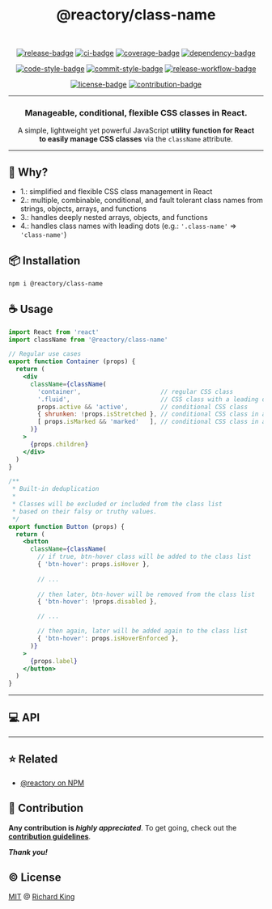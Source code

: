 <h1 align="center">
  @reactory/class-name
</h1>

<br />

<!-- Badges - 1st row -->
<p align="center">
  <!-- NPM badge -->
  <a href="https://www.npmjs.com/package/@reactory/class-name"><img src="https://img.shields.io/npm/v/@reactory/class-name?color=brightgreen&logo=npm" alt="release-badge"></a>
  <!-- CI badge -->
  <a href="https://github.com/reactory/class-name/actions?query=workflow%3ACI"><img src="https://github.com/reactory/class-name/workflows/CI/badge.svg" alt="ci-badge"></a>
  <!-- Coverage badge -->
  <a href="https://codecov.io/gh/reactory/class-name"><img src="https://img.shields.io/codecov/c/github/reactory/class-name?logo=codecov&logoColor=white" alt="coverage-badge"></a>
  <!-- Dependency badge -->
  <a href="https://github.com/reactory/class-name/pulls?q=is%3Apr+is%3Aopen+label%3Asecurity"><img src="https://img.shields.io/badge/Dependabot-✔-brightgreen.svg?logo=dependabot" alt="dependency-badge"></a>
</p>

<!-- Badges - 2nd row -->
<p align="center">
  <!-- Code style badge -->
  <a href="https://www.npmjs.com/package/ts-standard"><img src="https://img.shields.io/badge/Code-TS--Standard-3178C6.svg?logo=typescript&logoColor=white" alt="code-style-badge"></a>
  <!-- Commit style badge -->
  <a href="https://github.com/semantic-release/semantic-release/blob/master/CONTRIBUTING.md#commit-message-guidelines"><img src="https://img.shields.io/badge/Commit-Conventional_Commits-EF7B4D.svg?logo=git&logoColor=white" alt="commit-style-badge"></a>
  <!-- Release workflow badge -->
  <a href="https://semantic-release.gitbook.io/semantic-release"><img src="https://img.shields.io/badge/Release-Semantic_Release-ED2B88.svg?logo=semanticweb&logoColor=white" alt="release-workflow-badge"></a>    
</p>

<!-- Badges - 3rd row -->
<p align="center">
  <!-- License badge -->
  <a href="https://github.com/reactory/class-name/blob/main/LICENSE"><img src="https://img.shields.io/badge/License-MIT-brightgreen.svg?logo=github" alt="license-badge"></a>
  <!-- Contribution badge -->
  <a href="https://github.com/reactory/class-name/blob/main/.github/CONTRIBUTING.md"><img src="https://img.shields.io/badge/PRs-Welcome!-brightgreen.svg?logo=git&logoColor=white" alt="contribution-badge"></a>
</p>

---

<h3 align="center">
  Manageable, conditional, flexible CSS classes in React.
</h3>

<p align="center">
  A simple, lightweight yet powerful JavaScript <b>utility function for React <br/> to easily manage CSS classes</b> via the <code>className</code> attribute.
</p>

---

## 🤔 Why?

- 1.: simplified and flexible CSS class management in React
- 2.: multiple, combinable, conditional, and fault tolerant class names from strings, objects, arrays, and functions
- 3.: handles deeply nested arrays, objects, and functions
- 4.: handles class names with leading dots (e.g.: `'.class-name'` => `'class-name'`)

## 📦 Installation

```
npm i @reactory/class-name
```

## ☕ Usage

```jsx
import React from 'react'
import className from '@reactory/class-name'

// Regular use cases
export function Container (props) {
  return (
    <div
      className={className(
        'container',                      // regular CSS class
        '.fluid',                         // CSS class with a leading dot
        props.active && 'active',         // conditional CSS class        
        { shrunken: !props.isStretched }, // conditional CSS class in an object
        [ props.isMarked && 'marked'   ], // conditional CSS class in an array
      )}
    >
      {props.children}
    </div>
  )
}

/**
 * Built-in deduplication
 * 
 * Classes will be excluded or included from the class list
 * based on their falsy or truthy values.
 */
export function Button (props) {
  return (
    <button
      className={className(
        // if true, btn-hover class will be added to the class list
        { 'btn-hover': props.isHover },
        
        // ...        
        
        // then later, btn-hover will be removed from the class list
        { 'btn-hover': !props.disabled },

        // ...

        // then again, later will be added again to the class list
        { 'btn-hover': props.isHoverEnforced },
      )}
    >
      {props.label}
    </button>
  )
}
```

---

## 💻 API

<!--- <% api --->
<!--- api %> --->

---

## ⭐ Related

- [@reactory on NPM](https://www.npmjs.com/org/reactory)

## 🍻 Contribution

**Any contribution is ***highly appreciated*****. To get going, check out the [**contribution guidelines**][url-contrib-doc].

***Thank you!***

## ©️ License

[MIT][url-license-doc] @ [Richard King](https://richrdkng.com)

<!--- References =============================================================================== -->

<!--- URLs -->
[url-license-doc]: https://github.com/reactory/class-name/blob/main/LICENSE
[url-contrib-doc]: https://github.com/reactory/class-name/blob/main/.github/CONTRIBUTING.md
